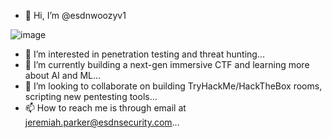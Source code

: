 - 👋 Hi, I’m @esdnwoozyv1



![image](https://user-images.githubusercontent.com/72991938/140968546-a9751d56-6e3e-4bb5-ab64-3ec3f618b8c7.png)



- 👀 I’m interested in penetration testing and threat hunting...
- 🌱 I’m currently building a next-gen immersive CTF and learning more about AI and ML...
- 💞️ I’m looking to collaborate on building TryHackMe/HackTheBox rooms, scripting new pentesting tools...
- 📫 How to reach me is through email at jeremiah.parker@esdnsecurity.com...

<!---
esdnwoozyv1/esdnwoozyv1 is a ✨ special ✨ repository because its `README.md` (this file) appears on your GitHub profile.
You can click the Preview link to take a look at your changes.
--->

